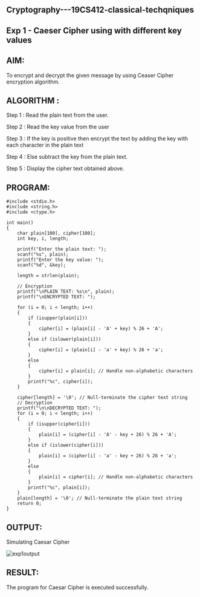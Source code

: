 ## Cryptography---19CS412-classical-techqniques

##  Exp 1 - Caeser Cipher using with different key values

## AIM:

To encrypt and decrypt the given message by using Ceaser Cipher encryption algorithm.

## ALGORITHM :

Step 1 : Read the plain text from the user.

Step 2 : Read the key value from the user

Step 3 : If the key is positive then encrypt the text by adding the key with each character in the plain text

Step 4 : Else subtract the key from the plain text.

Step 5 : Display the cipher text obtained above.

## PROGRAM:

```
#include <stdio.h>
#include <string.h>
#include <ctype.h>

int main() 
{
    char plain[100], cipher[100];
    int key, i, length;
    
    printf("Enter the plain text: ");
    scanf("%s", plain);
    printf("Enter the key value: ");
    scanf("%d", &key);

    length = strlen(plain);
    
    // Encryption
    printf("\nPLAIN TEXT: %s\n", plain);
    printf("\nENCRYPTED TEXT: ");
    
    for (i = 0; i < length; i++) 
    {
        if (isupper(plain[i])) 
        {
            cipher[i] = (plain[i] - 'A' + key) % 26 + 'A';
        } 
        else if (islower(plain[i])) 
        {
            cipher[i] = (plain[i] - 'a' + key) % 26 + 'a';
        }
        else 
        {
            cipher[i] = plain[i]; // Handle non-alphabetic characters
        }
        printf("%c", cipher[i]);
    }
    
    cipher[length] = '\0'; // Null-terminate the cipher text string
    // Decryption
    printf("\n\nDECRYPTED TEXT: ");
    for (i = 0; i < length; i++) 
    {
        if (isupper(cipher[i])) 
        {
            plain[i] = (cipher[i] - 'A' - key + 26) % 26 + 'A';
        } 
        else if (islower(cipher[i])) 
        {
            plain[i] = (cipher[i] - 'a' - key + 26) % 26 + 'a';
        } 
        else 
        {
            plain[i] = cipher[i]; // Handle non-alphabetic characters
        }
        printf("%c", plain[i]);
    }
    plain[length] = '\0'; // Null-terminate the plain text string
    return 0;
}
```

## OUTPUT:

Simulating Caesar Cipher

![exp1output](https://github.com/user-attachments/assets/45813b0e-391d-4630-b9a7-0908b2d0782c)

## RESULT:
The program for Caesar Cipher is executed successfully.
